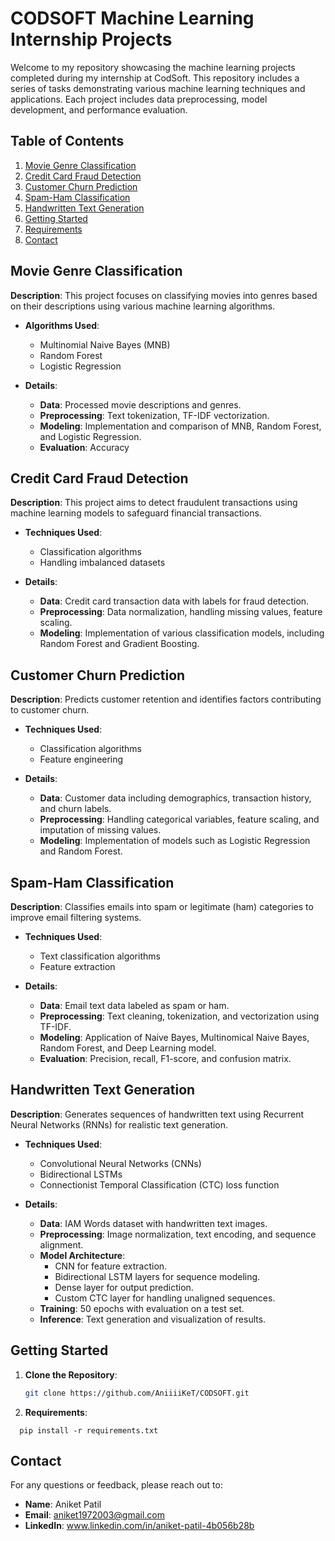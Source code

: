 # CODSOFT Machine Learning Internship Projects

Welcome to my repository showcasing the machine learning projects completed during my internship at CodSoft. This repository includes a series of tasks demonstrating various machine learning techniques and applications. Each project includes data preprocessing, model development, and performance evaluation.

## Table of Contents

1. [Movie Genre Classification](#movie-genre-classification)
2. [Credit Card Fraud Detection](#credit-card-fraud-detection)
3. [Customer Churn Prediction](#customer-churn-prediction)
4. [Spam-Ham Classification](#spam-ham-classification)
5. [Handwritten Text Generation](#handwritten-text-generation)
6. [Getting Started](#getting-started)
7. [Requirements](#requirements)
8. [Contact](#contact)

## Movie Genre Classification

**Description**: This project focuses on classifying movies into genres based on their descriptions using various machine learning algorithms.

- **Algorithms Used**:
  - Multinomial Naive Bayes (MNB)
  - Random Forest
  - Logistic Regression

- **Details**:
  - **Data**: Processed movie descriptions and genres.
  - **Preprocessing**: Text tokenization, TF-IDF vectorization.
  - **Modeling**: Implementation and comparison of MNB, Random Forest, and Logistic Regression.
  - **Evaluation**: Accuracy

## Credit Card Fraud Detection

**Description**: This project aims to detect fraudulent transactions using machine learning models to safeguard financial transactions.

- **Techniques Used**:
  - Classification algorithms
  - Handling imbalanced datasets

- **Details**:
  - **Data**: Credit card transaction data with labels for fraud detection.
  - **Preprocessing**: Data normalization, handling missing values, feature scaling.
  - **Modeling**: Implementation of various classification models, including Random Forest and Gradient Boosting.

## Customer Churn Prediction

**Description**: Predicts customer retention and identifies factors contributing to customer churn.

- **Techniques Used**:
  - Classification algorithms
  - Feature engineering

- **Details**:
  - **Data**: Customer data including demographics, transaction history, and churn labels.
  - **Preprocessing**: Handling categorical variables, feature scaling, and imputation of missing values.
  - **Modeling**: Implementation of models such as Logistic Regression and Random Forest.

## Spam-Ham Classification

**Description**: Classifies emails into spam or legitimate (ham) categories to improve email filtering systems.

- **Techniques Used**:
  - Text classification algorithms
  - Feature extraction

- **Details**:
  - **Data**: Email text data labeled as spam or ham.
  - **Preprocessing**: Text cleaning, tokenization, and vectorization using TF-IDF.
  - **Modeling**: Application of Naive Bayes, Multinomical Naive Bayes, Random Forest, and Deep Learning model.
  - **Evaluation**: Precision, recall, F1-score, and confusion matrix.

## Handwritten Text Generation

**Description**: Generates sequences of handwritten text using Recurrent Neural Networks (RNNs) for realistic text generation.

- **Techniques Used**:
  - Convolutional Neural Networks (CNNs)
  - Bidirectional LSTMs
  - Connectionist Temporal Classification (CTC) loss function

- **Details**:
  - **Data**: IAM Words dataset with handwritten text images.
  - **Preprocessing**: Image normalization, text encoding, and sequence alignment.
  - **Model Architecture**:
    - CNN for feature extraction.
    - Bidirectional LSTM layers for sequence modeling.
    - Dense layer for output prediction.
    - Custom CTC layer for handling unaligned sequences.
  - **Training**: 50 epochs with evaluation on a test set.
  - **Inference**: Text generation and visualization of results.

## Getting Started

1. **Clone the Repository**:
   ```bash
   git clone https://github.com/AniiiiKeT/CODSOFT.git
   
2. **Requirements**:
  ```
    pip install -r requirements.txt
  ```

## Contact
  For any questions or feedback, please reach out to:
  - **Name**: Aniket Patil
  - **Email**: aniket1972003@gmail.com
  - **LinkedIn**: www.linkedin.com/in/aniket-patil-4b056b28b

  


